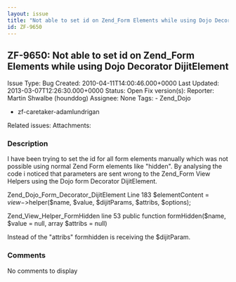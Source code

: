 ```yaml
---
layout: issue
title: "Not able to set id on Zend_Form Elements while using Dojo Decorator DijitElement"
id: ZF-9650
---
```


ZF-9650: Not able to set id on Zend\_Form Elements while using Dojo Decorator DijitElement
------------------------------------------------------------------------------------------

 Issue Type: Bug Created: 2010-04-11T14:00:46.000+0000 Last Updated: 2013-03-07T12:26:30.000+0000 Status: Open Fix version(s): 
 Reporter:  Martin Shwalbe (hounddog)  Assignee:  None  Tags: - Zend\_Dojo
- zf-caretaker-adamlundrigan
 
 Related issues: 
 Attachments: 
### Description

I have been trying to set the id for all form elements manually which was not possible using normal Zend Form elements like "hidden". By analysing the code i noticed that parameters are sent wrong to the Zend\_Form View Helpers using the Dojo form Decorator DijitElement.

Zend\_Dojo\_Form\_Decorator\_DijitElement Line 183 $elementContent = $view->$helper($name, $value, $dijitParams, $attribs, $options);

Zend\_View\_Helper\_FormHidden line 53 public function formHidden($name, $value = null, array $attribs = null)

Instead of the "attribs" formhidden is receiving the $dijitParam.

 

 

### Comments

No comments to display